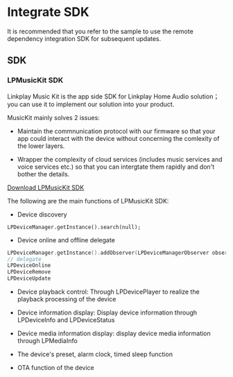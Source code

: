 # Integrate SDK

It is recommended that you refer to the sample to use the remote dependency integration SDK for subsequent updates.

## SDK

### LPMusicKit SDK

Linkplay Music Kit is the app side SDK for Linkplay Home Audio solution；you can use it to implement our solution into your product.

MusicKit mainly solves 2 issues:

- Maintain the commnunication protocol with our firmware so that your app could interact with the device without concerning the comlexity of the lower layers.

- Wrapper the complexity of cloud services (includes music services and voice services etc.) so that you can intergtate them rapidly and don't bother the details.

[Download LPMusicKit SDK](https://github.com/linkplayapp/LPMusicKitAndroid)

The following are the main functions of LPMusicKit SDK:

- Device discovery
```
LPDeviceManager.getInstance().search(null);
```
- Device online and offline delegate
```ObjectiveC
LPDeviceManager.getInstance().addObserver(LPDeviceManagerObserver observer)
// delegate
LPDeviceOnline
LPDeviceRemove
LPDeviceUpdate
```

- Device playback control:
    Through LPDevicePlayer to realize the playback processing of the device


- Device information display: Display device information through LPDeviceInfo and LPDeviceStatus


- Device media information display: display device media information through LPMediaInfo


- The device's preset, alarm clock, timed sleep function

- OTA function of the device